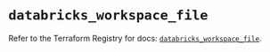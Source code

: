 # `databricks_workspace_file`

Refer to the Terraform Registry for docs: [`databricks_workspace_file`](https://registry.terraform.io/providers/databricks/databricks/1.50.0/docs/resources/workspace_file).
